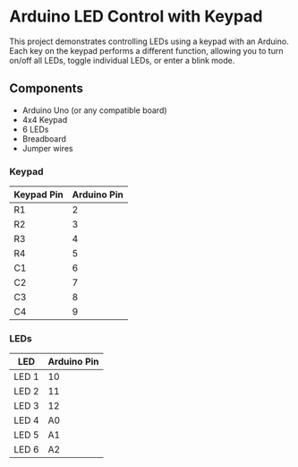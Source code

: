 # Arduino LED Control with Keypad

This project demonstrates controlling LEDs using a keypad with an Arduino. Each key on the keypad performs a different function, allowing you to turn on/off all LEDs, toggle individual LEDs, or enter a blink mode.

## Components

- Arduino Uno (or any compatible board)
- 4x4 Keypad
- 6 LEDs
- Breadboard
- Jumper wires



### Keypad

| Keypad Pin | Arduino Pin |
|------------|-------------|
| R1         | 2           |
| R2         | 3           |
| R3         | 4           |
| R4         | 5           |
| C1         | 6           |
| C2         | 7           |
| C3         | 8           |
| C4         | 9           |

### LEDs

| LED       | Arduino Pin |
|-----------|-------------|
| LED 1     | 10          |
| LED 2     | 11          |
| LED 3     | 12          |
| LED 4     | A0          |
| LED 5     | A1          |
| LED 6     | A2          |


